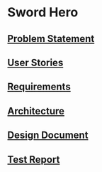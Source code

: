 # Sword Hero

## [Problem Statement](docs/problem.md)

## [User Stories](https://github.com/rey-lopez/S.P/blob/main/userstories.md)

## [Requirements](https://github.com/rey-lopez/S.P/blob/main/requirements.md)

## [Architecture](https://github.com/rey-lopez/S.P/blob/main/architecture.md)

## [Design Document](https://github.com/rey-lopez/S.P/blob/main/design.md)

## [Test Report](https://github.com/rey-lopez/S.P/blob/main/testreport.md)
